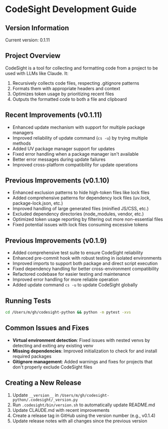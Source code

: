 # CodeSight Development Guide

## Version Information

Current version: 0.1.11

## Project Overview

CodeSight is a tool for collecting and formatting code from a project to be used with LLMs like Claude. It:

1. Recursively collects code files, respecting .gitignore patterns
2. Formats them with appropriate headers and context
3. Optimizes token usage by prioritizing recent files
4. Outputs the formatted code to both a file and clipboard

## Recent Improvements (v0.1.11)

- Enhanced update mechanism with support for multiple package managers
- Improved reliability of update command (`cs -u`) by trying multiple methods
- Added UV package manager support for updates
- Fixed error handling when a package manager isn't available
- Better error messages during update failures
- Improved cross-platform compatibility for update operations

## Previous Improvements (v0.1.10)

- Enhanced exclusion patterns to hide high-token files like lock files
- Added comprehensive patterns for dependency lock files (uv.lock, package-lock.json, etc.)
- Improved handling of large generated files (minified JS/CSS, etc.)
- Excluded dependency directories (node_modules, vendor, etc.)
- Optimized token usage reporting by filtering out more non-essential files
- Fixed potential issues with lock files consuming excessive tokens

## Previous Improvements (v0.1.9)

- Added comprehensive test suite to ensure CodeSight reliability
- Enhanced pre-commit hook with robust testing in isolated environments
- Improved imports to support both package and direct script execution
- Fixed dependency handling for better cross-environment compatibility
- Refactored codebase for easier testing and maintenance
- Improved error handling for more reliable operation
- Added update command `cs -u` to update CodeSight globally

## Running Tests

```bash
cd /Users/m/gh/codesight-python && python -m pytest -xvs
```

## Common Issues and Fixes

- **Virtual environment detection**: Fixed issues with nested venvs by detecting and exiting any existing venv
- **Missing dependencies**: Improved initialization to check for and install required packages
- **Gitignore management**: Added warnings and fixes for projects that don't properly exclude CodeSight files

## Creating a New Release

1. Update `__version__` in `/Users/m/gh/codesight-python/.codesight/_version.py`
2. Run `.codesight/bin/version.sh` to automatically update README.md
3. Update CLAUDE.md with recent improvements
4. Create a release tag in GitHub using the version number (e.g., v0.1.4)
5. Update release notes with all changes since the previous version
